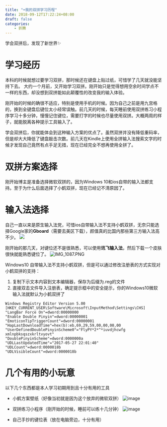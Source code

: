 ```yaml
---
title: "⌨️我的双拼学习历程"
date: 2018-09-12T17:22:24+08:00
draft: false
categories:
    - 折腾
---
```

学会双拼后，发现了新世界✨
<!--more-->
# 学习经历
本科的时候就想过要学习双拼，那时候还在键盘上贴过纸，可惜学了几天就没能坚持下去。
大约一个月前，又开始学习双拼。刚开始只是觉得想用空余时间学点不一样的东西，却没想到双拼能如此颠覆性的改变我的输入体验。

刚开始的时候的确很不适应，特别是使用手机的时候。因为自己之前是用九宫格的，换到全键盘后键位太小经常误触。前几天的时候，每天睡前使用双拼练习小程序学习十多分钟，慢慢记住键位，需要打字的时候也尽量使用双拼。大概两周的样子，就能脱离各种提示工具输入了。

学会双拼后，你就能体会到这种输入方案的优点了。虽然双拼并没有降低重码率，但是却大大降低了键盘敲击次数。前几天在Kindle上使用全拼输入法搜索文字的时候才发现自己竟然有点手足无措，现在已经完全不想再使用全拼了。

# 双拼方案选择
刚开始博主是准备选择微软双拼的，因为Windows 10和ios自带的输入法都支持。至于为什么后面选择了小鹤双拼，现在已经记不清原因了。


# 输入法选择
自己一直以来是原生输入法党，可惜ios自带输入法不支持小鹤双拼，无奈只能选择Google家的**Gboard**（需要去美区下载），颜值真的比国内那些第三方输入法高不少。
![](https://hesayhugo-1251211798.cosgz.myqcloud.com/IMG_1089.jpg)


刚开始的那几天，对键位还不是很熟悉，可以使用**讯飞输入法**，然后下载一个皮肤很快就能熟悉键位了。
![IMG_1087.PNG](https://upload-images.jianshu.io/upload_images/1014340-6c942fc0a2626515.PNG?imageMogr2/auto-orient/strip%7CimageView2/2/w/1240)



Windows10 自带输入法不支持小鹤双拼，但是可以通过修改注册表的方式实现对小鹤双拼的支持：

1. 复制下示文本内容到文本编辑器，保存为后缀为.reg的文件
1. 直接双击文件导入注册表，确定提示框中的安全提示，你的Windows10微软输入法就默认为小鹤双拼了

```
Windows Registry Editor Version 5.00
[HKEY_CURRENT_USER\Software\Microsoft\InputMethod\Settings\CHS]
"LangBar Force On"=dword:00000000
"Enable Double Pinyin"=dword:00000001
"EmoticonTipTriggerCount"=dword:00000001
"HapLastDownloadTime"=hex(b):eb,69,29,59,00,00,00,00
"UserDefinedDoublePinyinScheme0"="FlyPY*2*^*iuvdjhcwfg xmlnpbksqszxkrltvyovt"
"DoublePinyinScheme"=dword:0000000a
"UDLLastUpdatedTime"="2017-05-27 22:01:40"
"UDLCount"=dword:0000018b
"UDLVisibleCount"=dword:0000018b
```
# 几个有用的小玩意
以下几个东西都是本人学习初期用到且十分有用的工具

- 小鹤方案壁纸（好像当初就是因为这个放弃的微软双拼）
![image](http://upload-images.jianshu.io/upload_images/1014340-2177f466ccd41c45.jpg?imageMogr2/auto-orient/strip%7CimageView2/2/w/1240)

- 双拼练习小程序（刚开始的时候，睡前可以练十几分钟）
![image](http://upload-images.jianshu.io/upload_images/1014340-da85efd0ff80dce4?imageMogr2/auto-orient/strip%7CimageView2/2/w/1240)

- 自己手抄的键位表（放在电脑旁边，十分有用）
